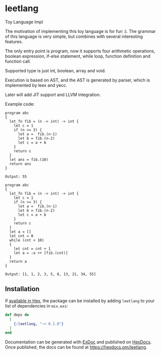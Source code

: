 # leetlang

Toy Language Impl

The motivation of implementing this toy language is for fun :).
The grammar of this language is very simple, but combines with several interesting features.

The only entry point is program, now it supports four arithmetic operations, boolean expression, if-else statement, while loop, function definition and function call.

Supported type is just int, boolean, array and void.

Execution is based on AST, and the AST is generated by parser, which is implemented by leex and yecc.

Later will add JIT support and LLVM integration.

Example code:

```leetlang
program abc
{
  let_fn fib = (n -> int) -> int {
    let c = 1
    if (n >= 3) {
      let a =  fib.(n-1)
      let b = fib.(n-2)
      let c = a + b
    }
    return c
  }
  let ans = fib.(10)
  return ans
}
```

```
Output: 55
```


```leetlang
program abc
{
  let_fn fib = (n -> int) -> int {
    let c = 1
    if (n >= 3) {
      let a =  fib.(n-1)
      let b = fib.(n-2)
      let c = a + b
    }
    return c
  }
  let a = []
  let cnt = 0
  while (cnt < 10)
  {
    let cnt = cnt + 1
    let a = :a ++ [fib.(cnt)]
  }
  return a
}
```
```
Output: [1, 1, 2, 3, 5, 8, 13, 21, 34, 55]
```

## Installation

If [available in Hex](https://hex.pm/docs/publish), the package can be installed
by adding `leetlang` to your list of dependencies in `mix.exs`:

```elixir
def deps do
  [
    {:leetlang, "~> 0.1.0"}
  ]
end
```

Documentation can be generated with [ExDoc](https://github.com/elixir-lang/ex_doc)
and published on [HexDocs](https://hexdocs.pm). Once published, the docs can
be found at <https://hexdocs.pm/leetlang>.
